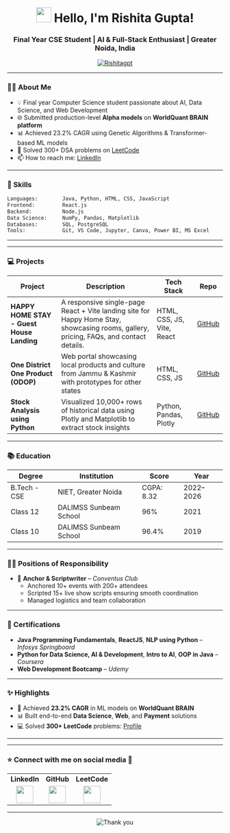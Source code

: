 <h1 align="center">
  <img src="https://emojis.slackmojis.com/emojis/images/1588177020/8809/blob-cool.gif" width="35"/> 
  Hello, I'm Rishita Gupta!
</h1>

<h3 align="center">Final Year CSE Student | AI & Full-Stack Enthusiast | Greater Noida, India</h3>

<p align="center">
  <a href="https://github.com/Rishitagpt">
    <img src="https://komarev.com/ghpvc/?username=Rishitagpt&label=Profile%20Views&color=0e75b6&style=flat" alt="Rishitagpt" />
  </a>
</p>

---

### 👩‍💻 About Me

- 💡 Final year Computer Science student passionate about AI, Data Science, and Web Development
- 🌐 Submitted production-level **Alpha models** on **WorldQuant BRAIN platform**
- 📊 Achieved 23.2% CAGR using Genetic Algorithms & Transformer-based ML models
- 🧠 Solved 300+ DSA problems on [LeetCode](https://leetcode.com/u/Rishitagpt01/)
- 📫 How to reach me: [LinkedIn](https://www.linkedin.com/in/rishita-gupta-217642279/)

---

### 🧠 Skills

```bash
Languages:        Java, Python, HTML, CSS, JavaScript
Frontend:         React.js
Backend:          Node.js
Data Science:     NumPy, Pandas, Matplotlib
Databases:        SQL, PostgreSQL
Tools:            Git, VS Code, Jupyter, Canva, Power BI, MS Excel
```

---

---

### 💻 Projects

| Project | Description | Tech Stack | Repo |
|--------|-------------|------------|------|
| **HAPPY HOME STAY - Guest House Landing** | A responsive single-page React + Vite landing site for Happy Home Stay, showcasing rooms, gallery, pricing, FAQs, and contact details. | HTML, CSS, JS, Vite, React | [GitHub](https://github.com/Rishitagpt/Guest-House) |
| **One District One Product (ODOP)** | Web portal showcasing local products and culture from Jammu & Kashmir with prototypes for other states | HTML, CSS, JS | [GitHub](https://github.com/Rishitagpt/One-District-One-Product-J-K-) |
| **Stock Analysis using Python** | Visualized 10,000+ rows of historical data using Plotly and Matplotlib to extract stock insights | Python, Pandas, Plotly | [GitHub](https://github.com/Rishitagpt/Stock-Analysis) |

---

### 📚 Education

| Degree | Institution | Score | Year |
|--------|-------------|-------|------|
| B.Tech - CSE | NIET, Greater Noida | CGPA: 8.32 | 2022–2026 |
| Class 12 | DALIMSS Sunbeam School | 96% | 2021 |
| Class 10 | DALIMSS Sunbeam School | 96.4% | 2019 |

---

### 🧑‍🏫 Positions of Responsibility

- 🎤 **Anchor & Scriptwriter** – *Conventus Club*
  - Anchored 10+ events with 200+ attendees
  - Scripted 15+ live show scripts ensuring smooth coordination
  - Managed logistics and team collaboration

---

### 📄 Certifications

- **Java Programming Fundamentals**, **ReactJS**, **NLP using Python** – *Infosys Springboard*
- **Python for Data Science, AI & Development**, **Intro to AI**, **OOP in Java** – *Coursera*
- **Web Development Bootcamp** – *Udemy*

---

### ✨ Highlights

- 🔬 Achieved **23.2% CAGR** in ML models on **WorldQuant BRAIN**
- 📊 Built end-to-end **Data Science**, **Web**, and **Payment** solutions
- 💻 Solved **300+ LeetCode** problems: [Profile](https://leetcode.com/u/Rishitagpt01/)

---

---

### ⭐ Connect with me on social media 📲

<table>
  <tr>
    <td><b>LinkedIn</b></td>
    <td><b>GitHub</b></td>
    <td><b>LeetCode</b></td>
  </tr>
  <tr>
    <td align="center">
      <a href="https://www.linkedin.com/in/rishita-gupta-217642279/" target="_blank">
        <img src="https://raw.githubusercontent.com/rahuldkjain/github-profile-readme-generator/master/src/images/icons/Social/linked-in-alt.svg" width="40" height="40" />
      </a>
    </td>
    <td align="center">
      <a href="https://github.com/Rishitagpt" target="_blank">
        <img src="https://raw.githubusercontent.com/rahuldkjain/github-profile-readme-generator/master/src/images/icons/Social/github.svg" width="40" height="40" />
      </a>
    </td>
    <td align="center">
      <a href="https://leetcode.com/u/Rishitagpt01/" target="_blank">
        <img src="https://upload.wikimedia.org/wikipedia/commons/1/19/LeetCode_logo_black.png" width="40" height="40" />
      </a>
    </td>
  </tr>
</table>

---

<p align="center">
  <img src="https://readme-typing-svg.herokuapp.com?font=Fira+Code&weight=600&pause=1000&color=00FF00&center=true&vCenter=true&width=750&lines=ThankYou%20for%20visiting%20my%20profile%2C%20see%20you%20next%20time." alt="Thank you" />
</p>
